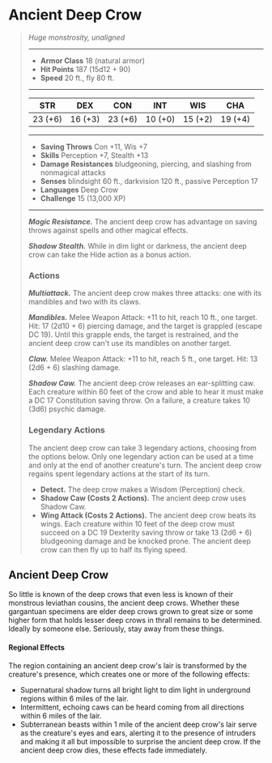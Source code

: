 # Ancient Deep Crow
>*Huge monstrosity, unaligned*
>___
>- **Armor Class** 18 (natural armor)
>- **Hit Points** 187 (15d12 + 90)
>- **Speed** 20 ft., fly 80 ft.
>___
>|STR|DEX|CON|INT|WIS|CHA|
>|:---:|:---:|:---:|:---:|:---:|:---:|
>|23 (+6)|16 (+3)|23 (+6)|10 (+0)|15 (+2)|19 (+4)|
>___
>- **Saving Throws** Con +11, Wis +7
>- **Skills** Perception +7, Stealth +13
>- **Damage Resistances** bludgeoning, piercing, and slashing from nonmagical attacks
>- **Senses** blindsight 60 ft., darkvision 120 ft., passive Perception 17
>- **Languages** Deep Crow
>- **Challenge** 15 (13,000 XP)
>___
>***Magic Resistance.*** The ancient deep crow has advantage on saving throws against spells and other magical effects.  
>
>***Shadow Stealth.*** While in dim light or darkness, the ancient deep crow can take the Hide action as a bonus action.  
>
>### Actions
>***Multiattack.*** The ancient deep crow makes three attacks: one with its mandibles and two with its claws.  
>
>***Mandibles.*** Melee Weapon Attack: +11 to hit, reach 10 ft., one target. Hit: 17 (2d10 + 6) piercing damage, and the target is grappled (escape DC 19). Until this grapple ends, the target is restrained, and the ancient deep crow can't use its mandibles on another target.  
>
>***Claw.*** Melee Weapon Attack: +11 to hit, reach 5 ft., one target. Hit: 13 (2d6 + 6) slashing damage.  
>
>***Shadow Caw.*** The ancient deep crow releases an ear-splitting caw. Each creature within 60 feet of the crow and able to hear it must make a DC 17 Constitution saving throw. On a failure, a creature takes 10 (3d6) psychic damage.  
>
>### Legendary Actions
>The ancient deep crow can take 3 legendary actions, choosing from the options below. Only one legendary action can be used at a time and only at the end of another creature's turn. The ancient deep crow regains spent legendary actions at the start of its turn.
>
>- **Detect.** The deep crow makes a Wisdom (Perception) check.
>- **Shadow Caw (Costs 2 Actions).** The ancient deep crow uses Shadow Caw.
>- **Wing Attack (Costs 2 Actions).** The ancient deep crow beats its wings. Each creature within 10 feet of the deep crow must succeed on a DC 19 Dexterity saving throw or take 13 (2d6 + 6) bludgeoning damage and be knocked prone. The ancient deep crow can then fly up to half its flying speed.
## Ancient Deep Crow
So little is known of the deep crows that even less is known of their monstrous leviathan cousins, the ancient deep crows. Whether these gargantuan specimens are elder deep crows grown to great size or some higher form that holds lesser deep crows in thrall remains to be determined. Ideally by someone else. Seriously, stay away from these things.
#### Regional Effects
The region containing an ancient deep crow's lair is transformed by the creature's presence, which creates one or more of the following effects:
- Supernatural shadow turns all bright light to dim light in underground regions within 6 miles of the lair.
- Intermittent, echoing caws can be heard coming from all directions within 6 miles of the lair.
- Subterranean beasts within 1 mile of the ancient deep crow's lair serve as the creature's eyes and ears, alerting it to the presence of intruders and making it all but impossible to surprise the ancient deep crow.
If the ancient deep crow dies, these effects fade immediately.